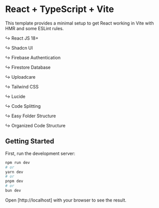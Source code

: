 # React + TypeScript + Vite

This template provides a minimal setup to get React working in Vite with HMR and some ESLint rules.

↪ React JS 18+

↪ Shadcn UI

↪ Firebase Authentication

↪ Firestore Database

↪ Uploadcare

↪ Tailwind CSS

↪ Lucide

↪ Code Splitting

↪ Easy Folder Structure

↪ Organized Code Structure

## Getting Started

First, run the development server:

```bash
npm run dev
# or
yarn dev
# or
pnpm dev
# or
bun dev
```

Open [http://localhost] with your browser to see the result.
